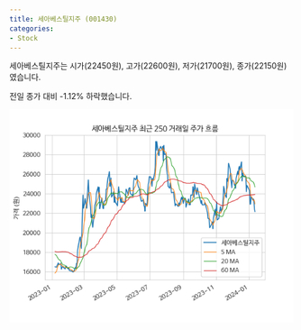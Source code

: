```yaml
---
title: 세아베스틸지주 (001430)
categories:
- Stock
---
```


세아베스틸지주는 시가(22450원), 고가(22600원), 저가(21700원), 종가(22150원)였습니다.

전일 종가 대비 -1.12% 하락했습니다.

<!-- more -->

![001430](/assets/images/stock/001430.png)